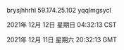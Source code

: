 brysjhhrhl 59.174.25.102 yqqlmgsycl

2021年 12月 12日 星期日 04:32:13 CST

2021年 12月 11日 星期六 20:32:13 GMT
